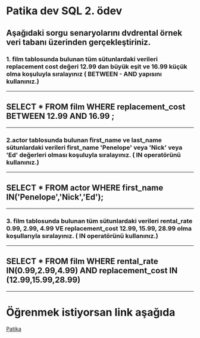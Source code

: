# Patika dev SQL 2. ödev

## Aşağıdaki sorgu senaryolarını dvdrental örnek veri tabanı üzerinden gerçekleştiriniz.

### 1. film tablosunda bulunan tüm sütunlardaki verileri replacement cost değeri 12.99 dan büyük eşit ve 16.99 küçük olma koşuluyla sıralayınız ( BETWEEN - AND yapısını kullanınız.)

---

## **SELECT** \* **FROM** film **WHERE** replacement_cost **BETWEEN** 12.99 **AND** 16.99 ;

---

### 2.actor tablosunda bulunan first_name ve last_name sütunlardaki verileri first_name 'Penelope' veya 'Nick' veya 'Ed' değerleri olması koşuluyla sıralayınız. ( IN operatörünü kullanınız.)

---

## **SELECT** \* **FROM** actor **WHERE** first_name **IN**('Penelope','Nick','Ed');

---

### 3. film tablosunda bulunan tüm sütunlardaki verileri rental_rate 0.99, 2.99, 4.99 VE replacement_cost 12.99, 15.99, 28.99 olma koşullarıyla sıralayınız. ( IN operatörünü kullanınız.)

---

## SELECT \* FROM film WHERE rental_rate IN(0.99,2.99,4.99) AND replacement_cost IN (12.99,15.99,28.99)


---

# Öğrenmek istiyorsan link aşağıda

[Patika](www.patika.dev)
